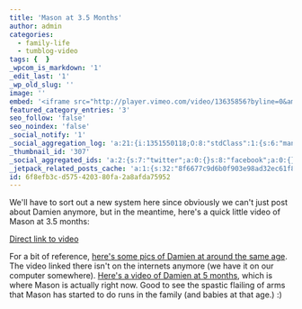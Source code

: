 ```yaml
---
title: 'Mason at 3.5 Months'
author: admin
categories:
  - family-life
  - tumblog-video
tags: {  }
_wpcom_is_markdown: '1'
_edit_last: '1'
_wp_old_slug: ''
image: ''
embed: '<iframe src="http://player.vimeo.com/video/13635856?byline=0&amp;portrait=0&amp;badge=0" width="500" height="281" frameborder="0" webkitAllowFullScreen mozallowfullscreen allowFullScreen></iframe>'
featured_category_entries: '3'
seo_follow: 'false'
seo_noindex: 'false'
_social_notify: '1'
_social_aggregation_log: 'a:21:{i:1351550118;O:8:"stdClass":1:{s:6:"manual";s:0:"";}i:1351552800;O:8:"stdClass":1:{s:6:"manual";s:0:"";}i:1351555486;O:8:"stdClass":1:{s:6:"manual";s:0:"";}i:1351558377;O:8:"stdClass":1:{s:6:"manual";s:0:"";}i:1351562218;O:8:"stdClass":1:{s:6:"manual";s:0:"";}i:1351570585;O:8:"stdClass":1:{s:6:"manual";s:0:"";}i:1351585147;O:8:"stdClass":1:{s:6:"manual";s:0:"";}i:1351614062;O:8:"stdClass":1:{s:6:"manual";s:0:"";}i:1351658372;O:8:"stdClass":1:{s:6:"manual";s:0:"";}i:1351753464;O:8:"stdClass":1:{s:6:"manual";s:0:"";}i:1351927172;O:8:"stdClass":1:{s:6:"manual";s:0:"";}i:1371995619;O:8:"stdClass":2:{s:6:"manual";b:0;s:5:"items";a:0:{}}i:1372016240;O:8:"stdClass":2:{s:6:"manual";b:0;s:5:"items";a:0:{}}i:1372032959;O:8:"stdClass":2:{s:6:"manual";b:0;s:5:"items";a:0:{}}i:1372042818;O:8:"stdClass":2:{s:6:"manual";b:0;s:5:"items";a:0:{}}i:1372153508;O:8:"stdClass":2:{s:6:"manual";b:0;s:5:"items";a:0:{}}i:1372308356;O:8:"stdClass":2:{s:6:"manual";b:0;s:5:"items";a:0:{}}i:1372569967;O:8:"stdClass":2:{s:6:"manual";b:0;s:5:"items";a:0:{}}i:1372887208;O:8:"stdClass":2:{s:6:"manual";b:0;s:5:"items";a:0:{}}i:1373058387;O:8:"stdClass":2:{s:6:"manual";b:0;s:5:"items";a:0:{}}i:1373231815;O:8:"stdClass":2:{s:6:"manual";b:0;s:5:"items";a:0:{}}}'
_thumbnail_id: '307'
_social_aggregated_ids: 'a:2:{s:7:"twitter";a:0:{}s:8:"facebook";a:0:{}}'
_jetpack_related_posts_cache: 'a:1:{s:32:"8f6677c9d6b0f903e98ad32ec61f8deb";a:2:{s:7:"expires";i:1515548207;s:7:"payload";a:3:{i:0;a:1:{s:2:"id";i:220;}i:1;a:1:{s:2:"id";i:222;}i:2;a:1:{s:2:"id";i:226;}}}}'
id: 6f8efb3c-d575-4203-80fa-2a8afda75952
---
```

<p>We'll have to sort out a new system here since obviously we can't just post about Damien anymore, but in the meantime, here's a quick little video of Mason at 3.5 months:</p>
<p><a href="http://vimeo.com/13635856">Direct link to video</a></p>
<p>For a bit of reference, <a href="http://www.mennoboy.com/damien/2007/10/19/damien-pics-and-his-first-video/">here's some pics of Damien at around the same age</a>.  The video linked there isn't on the internets anymore (we have it on our computer somewhere).  <a href="http://vimeo.com/401111">Here's a video of Damien at 5 months</a>, which is where Mason is actually right now.  Good to see the spastic flailing of arms that Mason has started to do runs in the family (and babies at that age.)  :)</p>
